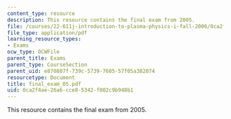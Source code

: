 ```yaml
---
content_type: resource
description: This resource contains the final exam from 2005.
file: /courses/22-611j-introduction-to-plasma-physics-i-fall-2006/0ca2f4ae26a6cce85342f802c9b948b1_final_exam_05.pdf
file_type: application/pdf
learning_resource_types:
- Exams
ocw_type: OCWFile
parent_title: Exams
parent_type: CourseSection
parent_uid: e870807f-739c-5739-7605-57f05a382074
resourcetype: Document
title: final_exam_05.pdf
uid: 0ca2f4ae-26a6-cce8-5342-f802c9b948b1
---
```

This resource contains the final exam from 2005.

